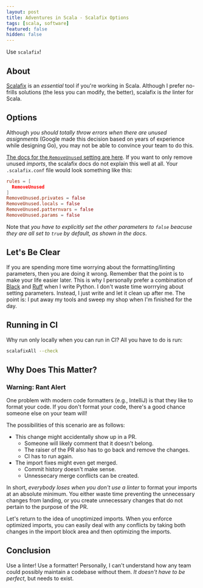 ```yaml
---
layout: post
title: Adventures in Scala - Scalafix Options
tags: [scala, software]
featured: false
hidden: false
---
```


Use `scalafix`!

## About

[Scalafix](https://scalacenter.github.io/scalafix/) is an *essential* tool if you're working in Scala.
Although I prefer no-frills solutions (the less you can modify, the better), scalafix is *the* linter for Scala.

## Options

Although *you should totally throw errors when there are unused assignments* (Google made this decision based on years of experience while designing Go),
you may not be able to convince your team to do this.

[The docs for the `RemoveUnused` setting are here](https://scalacenter.github.io/scalafix/docs/rules/RemoveUnused.html).
If you want to only remove unused *imports*, the scalafix docs do not explain this well at all.
Your `.scalafix.conf` file would look something like this:

```conf
rules = [
  RemoveUnused
]
RemoveUnused.privates = false
RemoveUnused.locals = false
RemoveUnused.patternvars = false
RemoveUnused.params = false
```

Note that *you have to explicitly set the other parameters to `false` beacuse they are all set to `true` by default, as shown in the docs*.

## Let's Be Clear

If you are spending more time worrying about the formatting/linting parameters, then you are doing it wrong.
Remember that the point is to make your life easier later.
This is why I personally prefer a combination of [Black](https://black.readthedocs.io/en/stable/) and [Ruff](https://docs.astral.sh/ruff/) when I write Python.
I don't waste time worrrying about setting parameters.
Instead, I just write and let it clean up after me.
The point is: I put away my tools and sweep my shop when I'm finished for the day.

## Running in CI

Why run only locally when you can run in CI?
All you have to do is run:

```bash
scalafixAll --check
```

## Why Does This Matter?

### Warning: Rant Alert

One problem with modern code formatters (e.g., IntelliJ) is that they like to format your code.
If you don't format your code, there's a good chance someone else on your team will!

The possibilities of this scenario are as follows:

* This change might accidentally show up in a PR.
  * Someone will likely comment that it doesn't belong.
  * The raiser of the PR also has to go back and remove the changes.
  * CI has to run again.
* The import fixes might even get merged.
  * Commit history doesn't make sense.
  * Unnessecary merge conflicts can be created.

In short, *everybody loses when you don't use a linter* to format your imports at an absolute minimum.
You either waste time preventing the unnecessary changes from landing, or you create unnecessary changes that do not pertain to the purpose of the PR.

Let's return to the idea of unoptimized imports.
When you enforce optimized imports, you can easily deal with any conflicts by taking both changes in the import block area and then optimizing the imports.

## Conclusion

Use a linter!
Use a formatter!
Personally, I can't understand how any team could possibly maintain a codebase without them.
*It doesn't have to be perfect*, but needs to exist.
